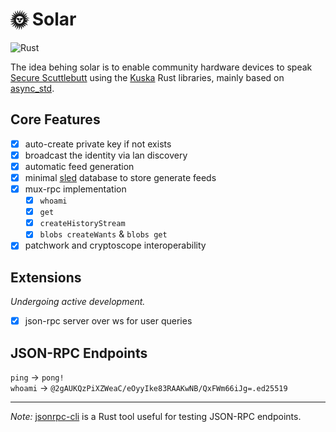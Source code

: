 # 🌞 Solar

![Rust](https://github.com/Kuska-ssb/solar/workflows/Rust/badge.svg)

The idea behing solar is to enable community hardware devices to speak [Secure Scuttlebutt](https://scuttlebutt.nz/) using the [Kuska](https://github.com/Kuska-ssb) Rust libraries, mainly based on [async_std](https://async.rs/).

## Core Features

- [X] auto-create private key if not exists
- [X] broadcast the identity via lan discovery
- [X] automatic feed generation 
- [X] minimal [sled](https://github.com/spacejam/sled) database to store generate feeds
- [X] mux-rpc implementation
  - [X] `whoami`
  - [X] `get`
  - [X] `createHistoryStream` 
  - [X] `blobs createWants` & `blobs get` 
- [X] patchwork and cryptoscope interoperability

## Extensions

_Undergoing active development._

- [X] json-rpc server over ws for user queries

## JSON-RPC Endpoints

`ping` -> `pong!`  
`whoami` -> `@2gAUKQzPiXZWeaC/eOyyIke83RAAKwNB/QxFWm66iJg=.ed25519`

-----

_Note:_ [jsonrpc-cli](https://github.com/monomadic/jsonrpc-cli) is a Rust tool useful for testing JSON-RPC endpoints.
